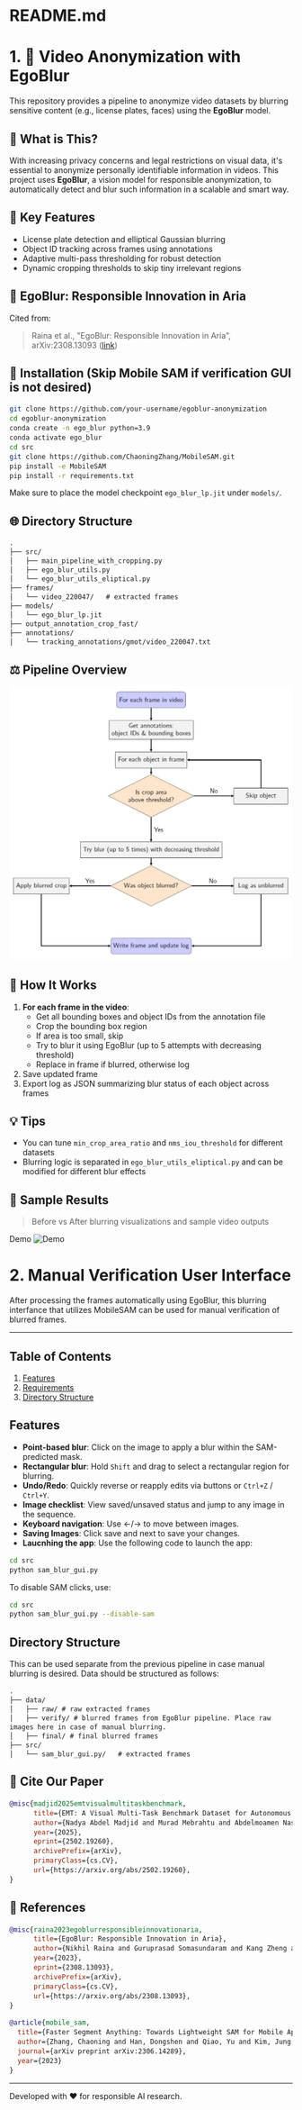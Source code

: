 # README.md

# 1. 🎥 Video Anonymization with EgoBlur

This repository provides a pipeline to anonymize video datasets by blurring sensitive content (e.g., license plates, faces) using the **EgoBlur** model.

## 🔎 What is This?
With increasing privacy concerns and legal restrictions on visual data, it's essential to anonymize personally identifiable information in videos. This project uses **EgoBlur**, a vision model for responsible anonymization, to automatically detect and blur such information in a scalable and smart way.

## 🤯 Key Features
- License plate detection and elliptical Gaussian blurring
- Object ID tracking across frames using annotations
- Adaptive multi-pass thresholding for robust detection
- Dynamic cropping thresholds to skip tiny irrelevant regions

## 📅 EgoBlur: Responsible Innovation in Aria
Cited from:
> Raina et al., "EgoBlur: Responsible Innovation in Aria", arXiv:2308.13093 ([link](https://arxiv.org/abs/2308.13093))

## 🚀 Installation (Skip Mobile SAM if verification GUI is not desired)
```bash
git clone https://github.com/your-username/egoblur-anonymization
cd egoblur-anonymization
conda create -n ego_blur python=3.9
conda activate ego_blur
cd src
git clone https://github.com/ChaoningZhang/MobileSAM.git
pip install -e MobileSAM
pip install -r requirements.txt
```

Make sure to place the model checkpoint `ego_blur_lp.jit` under `models/`.

## 🌐 Directory Structure
```
.
├── src/
│   ├── main_pipeline_with_cropping.py
│   ├── ego_blur_utils.py
│   └── ego_blur_utils_eliptical.py
├── frames/
│   └── video_220047/   # extracted frames
├── models/
│   └── ego_blur_lp.jit
├── output_annotation_crop_fast/
├── annotations/
│   └── tracking_annotations/gmot/video_220047.txt
```

## ⚖️ Pipeline Overview
![Flowchart](docs/Flowchart.jpg)


## 🔢 How It Works
1. **For each frame in the video**:
   - Get all bounding boxes and object IDs from the annotation file
   - Crop the bounding box region
   - If area is too small, skip
   - Try to blur it using EgoBlur (up to 5 attempts with decreasing threshold)
   - Replace in frame if blurred, otherwise log
2. Save updated frame
3. Export log as JSON summarizing blur status of each object across frames

## 💡 Tips
- You can tune `min_crop_area_ratio` and `nms_iou_threshold` for different datasets
- Blurring logic is separated in `ego_blur_utils_eliptical.py` and can be modified for different blur effects

## 🎥 Sample Results
> Before vs After blurring visualizations and sample video outputs

Demo
![Demo](media/demo.gif)


# 2. Manual Verification User Interface
After processing the frames automatically using EgoBlur, this blurring interfance that utilizes MobileSAM can be used for manual verification of blurred frames.

---

## Table of Contents

1. [Features](#features)
2. [Requirements](#requirements)
3. [Directory Structure](#directory-structure)

## Features

- **Point-based blur**: Click on the image to apply a blur within the SAM-predicted mask.
- **Rectangular blur**: Hold `Shift` and drag to select a rectangular region for blurring.
- **Undo/Redo**: Quickly reverse or reapply edits via buttons or `Ctrl+Z` / `Ctrl+Y`.
- **Image checklist**: View saved/unsaved status and jump to any image in the sequence.
- **Keyboard navigation**: Use ←/→ to move between images.
- **Saving Images**: Click save and next to save your changes.
- **Laucnhing the app**: Use the following code to launch the app:
```bash
cd src
python sam_blur_gui.py
```

To disable SAM clicks, use:
```bash
cd src
python sam_blur_gui.py --disable-sam
```


## Directory Structure 
This can be used separate from the previous pipeline in case manual blurring is desired. Data should be structured as follows:
```
.
├── data/
│   ├── raw/ # raw extracted frames
│   ├── verify/ # blurred frames from EgoBlur pipeline. Place raw images here in case of manual blurring.
│   ├── final/ # final blurred frames
├── src/
│   └── sam_blur_gui.py/   # extracted frames
```
## 🔗 Cite Our Paper
```bibtex
@misc{madjid2025emtvisualmultitaskbenchmark,
      title={EMT: A Visual Multi-Task Benchmark Dataset for Autonomous Driving in the Arab Gulf Region}, 
      author={Nadya Abdel Madjid and Murad Mebrahtu and Abdelmoamen Nasser and Bilal Hassan and Naoufel Werghi and Jorge Dias and Majid Khonji},
      year={2025},
      eprint={2502.19260},
      archivePrefix={arXiv},
      primaryClass={cs.CV},
      url={https://arxiv.org/abs/2502.19260}, 
}
```
## 🔗 References
```bibtex
@misc{raina2023egoblurresponsibleinnovationaria,
      title={EgoBlur: Responsible Innovation in Aria}, 
      author={Nikhil Raina and Guruprasad Somasundaram and Kang Zheng and Sagar Miglani and Steve Saarinen and Jeff Meissner and Mark Schwesinger and Luis Pesqueira and Ishita Prasad and Edward Miller and Prince Gupta and Mingfei Yan and Richard Newcombe and Carl Ren and Omkar M Parkhi},
      year={2023},
      eprint={2308.13093},
      archivePrefix={arXiv},
      primaryClass={cs.CV},
      url={https://arxiv.org/abs/2308.13093}, 
}
```
```bibtex
@article{mobile_sam,
  title={Faster Segment Anything: Towards Lightweight SAM for Mobile Applications},
  author={Zhang, Chaoning and Han, Dongshen and Qiao, Yu and Kim, Jung Uk and Bae, Sung-Ho and Lee, Seungkyu and Hong, Choong Seon},
  journal={arXiv preprint arXiv:2306.14289},
  year={2023}
}
```
---
Developed with ❤️ for responsible AI research.
